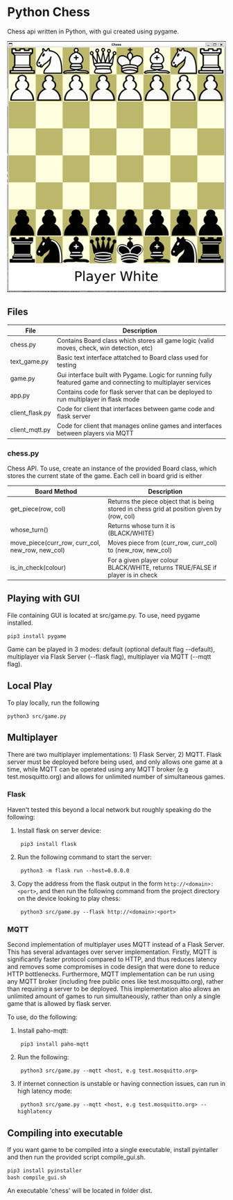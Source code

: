 # Python Chess

Chess api written in Python, with gui created using pygame.

![GUI created with pygame](/src/img/sample_chess_interface2.png "Sample interface")

## Files

| File | Description|
|------|-------------|
| chess.py | Contains Board class which stores all game logic (valid moves, check, win detection, etc) |
| text_game.py | Basic text interface attatched to Board class used for testing|
| game.py | Gui interface built with Pygame. Logic for running fully featured game and connecting to multiplayer services|
| app.py | Contains code for flask server that can be deployed to run multiplayer in flask mode|
| client_flask.py | Code for client that interfaces between game code and flask server |
| client_mqtt.py | Code for client that manages online games and interfaces between players via MQTT |

### chess.py

Chess API. To use, create an instance of the provided Board class, which stores the current state of
the game. Each cell in board grid is either

| Board Method                                     | Description                                                                                 |
|--------------------------------------------------|---------------------------------------------------------------------------------------------|
| get_piece(row, col)                              | Returns the piece object that is being stored in chess grid at position given by (row, col) |
| whose_turn()                                     | Returns whose turn it is (BLACK/WHITE)                                                      |
| move_piece(curr_row, curr_col, new_row, new_col) | Moves piece from (curr_row, curr_col) to (new_row, new_col)                                 |
| is_in_check(colour)                              | For a given player colour BLACK/WHITE, returns TRUE/FALSE if player is in check             |

## Playing with GUI

File containing GUI is located at src/game.py. To use, need pygame installed.

    pip3 install pygame

Game can be played in 3 modes: default (optional default flag --default), multiplayer via Flask Server (--flask flag), multiplayer via MQTT (--mqtt flag).

## Local Play

To play locally, run the following

    python3 src/game.py

## Multiplayer

There are two multiplayer implementations: 1) Flask Server, 2) MQTT. Flask server must be deployed
before being used, and only allows one game at a time, while MQTT can be operated using any
MQTT broker (e.g test.mosquitto.org) and allows for unlimited number of simultaneous games.

### Flask

Haven't tested this beyond a local network but roughly speaking do the following:

1. Install flask on server device:

        pip3 install flask

2. Run the following command to start the server:

        python3 -m flask run --host=0.0.0.0

3. Copy the address from the flask output in the form `http://<domain>:<port>`, and then run the following command from the project directory on the device looking to play chess:

        python3 src/game.py --flask http://<domain>:<port>

### MQTT

Second implementation of multiplayer uses MQTT instead of a Flask Server. This has several advantages over server implementation. Firstly, MQTT is significantly faster protocol compared to HTTP, and thus reduces latency and removes some compromises in code design that were done to reduce HTTP bottlenecks. Furthermore, MQTT implementation can be run using any MQTT broker (including free public ones like test.mosquitto.org), rather than requiring a server to be deployed. This implementation also allows an unlimited amount of games to run simultaneously, rather than only a single game that is allowed by flask server.

To use, do the following:

1. Install paho-mqtt:

        pip3 install paho-mqtt

2. Run the following:

        python3 src/game.py --mqtt <host, e.g test.mosquitto.org>

3. If internet connection is unstable or having connection issues, can run in high latency mode:

        python3 src/game.py --mqtt <host, e.g test.mosquitto.org> --highlatency

## Compiling into executable

If you want game to be compiled into a single executable, install pyintaller and then run the provided
script compile_gui.sh.

    pip3 install pyinstaller
    bash compile_gui.sh

An executable 'chess' will be located in folder dist.
